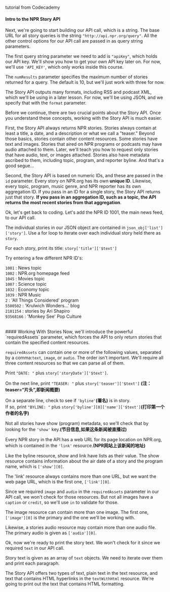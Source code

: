 tutorial from Codecademy

#### Intro to the NPR Story API

Next, we're going to start building our API call, which is a string. The base URL for all story queries is the string `"http://api.npr.org/query"`. All the other control options for our API call are passed in as query string parameters.

The first query string parameter we need to add is `"apiKey"`, which holds our API key. We'll show you how to get your own API key later on. For now, we'll use `'API_KEY'`, which only works inside this course.

The `numResults` parameter specifies the maximum number of stories returned for a query. The default is 10, but we'll just work with three for now.

The Story API outputs many formats, including RSS and podcast XML, which we'll be using in a later lesson. For now, we'll be using JSON, and we specify that with the `format` parameter.

Before we continue, there are two crucial points about the Story API. Once you understand these concepts, working with the Story API is much easier.

First, the Story API always returns NPR stories. Stories always contain at least a title, a date, and a description or what we call a "teaser." Beyond those basics, stories contain other content resources. Some stories have text and images. Stories that aired on NPR programs or podcasts may have audio attached to them. Later, we'll teach you how to request only stories that have audio, text, or images attached. Stories also have metadata ascribed to them, including topic, program, and reporter byline. And that's a good segue...

Second, the Story API is based on numeric IDs, and these are passed in the `id` parameter. Every story on NPR.org has its own **unique ID**. Likewise, every topic, program, music genre, and NPR reporter has its own aggregation ID. If you pass in an ID for a single story, the Story API returns just that story. **If you pass in an aggregation ID, such as a topic, the API returns the most recent stories from that aggregation**.

Ok, let's get back to coding. Let's add the NPR ID 1001, the main news feed, to our API call.

The individual stories in our JSON object are contained in `json_obj['list']['story']`. Use a for loop to iterate over each individual story held there as `story`.

For each story, print its title: `story['title']['$text']`

Try entering a few different NPR ID's:

`1001` : News topic  
`1002` : NPR.org homepage feed  
`1045` : Movies topic  
`1007` : Science topic  
`1032` : Economy topic  
`1039` : NPR Music  
`2` : 'All Things Considered' program  
`5500502` : 'Krulwich Wonders...' blog    
`2101154` : stories by Ari Shapiro  
`93568166` : 'Monkey See' Pop Culture  

<br />
#### Working With Stories
Now, we'll introduce the powerful `requiredAssets` parameter, which forces the API to only return stories that contain the specified content resources.

`requiredAssets` can contain one or more of the following values, separated by a comma:`text`, `image`, or `audio`. The order isn't important. We'll require all three content resources so that we can parse all of them.

Print `"DATE: "` plus `story['storyDate']['$text']`.

On the next line, print `"TEASER: "` plus `story['teaser']['$text']`  **(注：teaser=“片头”,即新闻概要)**

On a separate line, check to see if `'byline'`**(署名)** is in story.  
If so, print `"BYLINE: "` plus `story['byline'][0]['name']['$text']`**(打印第一个作者的名字)**

Not all stories have show (program) metadata, so we'll check that by looking for the `'show'` key.**(节目信息,如果这条新闻被直播过)**

Every NPR story in the API has a web URL for its page location on NPR.org, which is contained in the `'link'` resource.**(NPR网站上该新闻的地址)**

Like the byline resource, show and link have lists as their value. The show resource contains information about the air date of a story and the program name, which is `['show'][0]`.

The 'link' resource always contains more than one URL, but we want the web page URL, which is the first one, `['link'][0]`.

Since we required `image` and `audio` in the `requiredAssets` parameter in our API call, we won't check for those resources. But not all images have a `caption` or `credit`, so we'll use `in` to validate for those.

The image resource can contain more than one image. The first one, `['image'][0]` is the primary and the one we'll be working with.

Likewise, a stories audio resource may contain more than one audio file. The primary audio is given as `['audio'][0]`.

Ok, now we're ready to print the story text. We won't check for it since we required `text` in our API call.

Story text is given as an array of `text` objects. We need to iterate over them and print each paragraph.

The Story API offers two types of text, plain text in the text resource, and text that contains HTML hyperlinks in the `textWithHtml` resource. We're going to print out the text that contains HTML formatting.